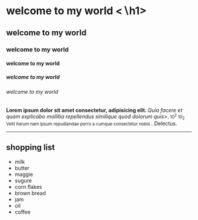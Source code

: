 <!DOCTYPE html>
<html lang="en">
<head>
    <meta charset="UTF-8">
    <meta name="viewport" content="width=device-width, initial-scale=1.0">
    <title>hello world</title>
</head>
<body>
  <h1>welcome to my world &lt;&Backslash;h1&gt;</h1> 
  <h2>welcome to my world </h2>
  <h3>welcome to my world </h3>
  <h4>welcome to my world </h4>
  <h5>welcome to my world </h5>
  <h6>welcome to my world </h6>
  <p> <b>Lorem ipsum dolor sit amet consectetur, adipisicing elit. </b> <i>Quia facere et quam explicabo mollitia repellendus similique quod dolorum quis</i>>.<small> 10<sup>2</sup> 10<sub>2</sub> Velit harum nam ipsum repudiandae porro a cumque consectetur nobis </small>. Delectus.</p>
  <hr>
  <h2> shopping list</h2>
  <ul>
    <li>milk</li>
    <li>butter</li>
    <li>maggie</li>
    <li>sugure</li>
    <li>corn flakes</li>
    <li>brown bread</li>
    <li>jam</li>
    <li>oil</li>
    <li>coffee</li>
    </ul>

    
</body>
</html>
